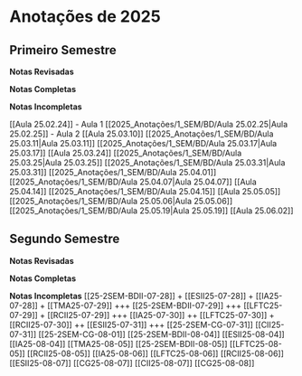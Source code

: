# Anotações de 2025

## Primeiro Semestre

**Notas Revisadas**

**Notas Completas**

**Notas Incompletas**

[[Aula 25.02.24]] - Aula 1
[[2025_Anotações/1_SEM/BD/Aula 25.02.25|Aula 25.02.25]] - Aula 2
[[Aula 25.03.10]]
[[2025_Anotações/1_SEM/BD/Aula 25.03.11|Aula 25.03.11]] 
[[2025_Anotações/1_SEM/BD/Aula 25.03.17|Aula 25.03.17]]
[[Aula 25.03.24]]
[[2025_Anotações/1_SEM/BD/Aula 25.03.25|Aula 25.03.25]]
[[2025_Anotações/1_SEM/BD/Aula 25.03.31|Aula 25.03.31]]
[[2025_Anotações/1_SEM/BD/Aula 25.04.01]]
[[2025_Anotações/1_SEM/BD/Aula 25.04.07|Aula 25.04.07]]
[[Aula 25.04.14]]
[[2025_Anotações/1_SEM/BD/Aula 25.04.15]]
[[Aula 25.05.05]]
[[2025_Anotações/1_SEM/BD/Aula 25.05.06|Aula 25.05.06]]
[[2025_Anotações/1_SEM/BD/Aula 25.05.19|Aula 25.05.19]]
[[Aula 25.06.02]]

## Segundo Semestre

**Notas Revisadas**

**Notas Completas**

**Notas Incompletas**
[[25-2SEM-BDII-07-28]] +
[[ESII25-07-28]] +
[[IA25-07-28]] +
[[TMA25-07-29]] +++
[[25-2SEM-BDII-07-29]] +++
[[LFTC25-07-29]] +
[[RCII25-07-29]] +++
[[IA25-07-30]] ++
[[LFTC25-07-30]] +
[[RCII25-07-30]] ++
[[ESII25-07-31]] +++
[[25-2SEM-CG-07-31]]
[[CII25-07-31]]
[[25-2SEM-CG-08-01]]
[[25-2SEM-BDII-08-04]]
[[ESII25-08-04]]
[[IA25-08-04]]
[[TMA25-08-05]]
[[25-2SEM-BDII-08-05]]
[[LFTC25-08-05]]
[[RCII25-08-05]]
[[IA25-08-06]]
[[LFTC25-08-06]]
[[RCII25-08-06]]
[[ESII25-08-07]]
[[CG25-08-07]]
[[CII25-08-07]]
[[CG25-08-08]]
